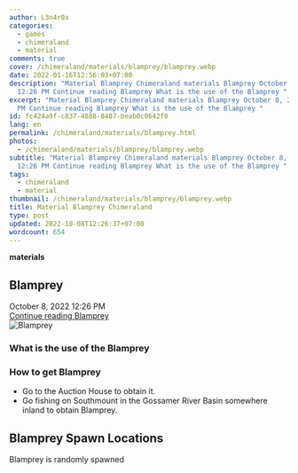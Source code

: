 ```yaml
---
author: L3n4r0x
categories:
  - games
  - chimeraland
  - material
comments: true
cover: /chimeraland/materials/blamprey/blamprey.webp
date: 2022-01-16T12:56:03+07:00
description: "Material Blamprey Chimeraland materials Blamprey October 8, 2022
  12:26 PM Continue reading Blamprey What is the use of the Blamprey "
excerpt: "Material Blamprey Chimeraland materials Blamprey October 8, 2022 12:26
  PM Continue reading Blamprey What is the use of the Blamprey "
id: fc424a9f-c837-4888-8487-beab0c0642f0
lang: en
permalink: /chimeraland/materials/blamprey.html
photos:
  - /chimeraland/materials/blamprey/blamprey.webp
subtitle: "Material Blamprey Chimeraland materials Blamprey October 8, 2022
  12:26 PM Continue reading Blamprey What is the use of the Blamprey "
tags:
  - chimeraland
  - material
thumbnail: /chimeraland/materials/blamprey/blamprey.webp
title: Material Blamprey Chimeraland
type: post
updated: 2022-10-08T12:26:37+07:00
wordcount: 654
---
```


<link
  rel="stylesheet"
  href="https://rawcdn.githack.com/dimaslanjaka/Web-Manajemen/870a349/css/bootstrap-5-3-0-alpha3-wrapper.css"
/>
<section id="bootstrap-wrapper">
  <div data-bs-theme="dark">
    <div
      class="row g-0 border rounded overflow-hidden flex-md-row mb-4 shadow-sm position-relative bg-dark text-light"
    >
      <div class="col p-4 d-flex flex-column position-static">
        <strong class="d-inline-block mb-2 text-success">materials</strong>
        <h2 class="mb-0">Blamprey</h2>
        <div class="mb-1 text-muted">October 8, 2022 12:26 PM</div>
        <a
          href="/chimeraland/materials/blamprey.html"
          class="stretched-link d-none text-primary"
          >Continue reading Blamprey</a
        >
      </div>
      <div class="col-auto d-none d-md-block d-lg-block">
        <img
          src="https://www.webmanajemen.com/chimeraland/materials/blamprey/blamprey.webp"
          alt="Blamprey"
        />
      </div>
    </div>
    <div class="row">
      <div class="col-lg-6 col-12 mb-2">
        <div class="card">
          <div class="card-body">
            <h3 class="card-title">What is the use of the Blamprey</h3>
            <div class="card-text"><ul></ul></div>
          </div>
        </div>
      </div>
      <div class="col-lg-6 col-12 mb-2">
        <div class="card">
          <div class="card-body">
            <h3 class="card-title">How to get Blamprey</h3>
            <div class="card-text">
              <ul>
                <li>Go to the Auction House to obtain it.</li>
                <li>
                  Go fishing on Southmount in the Gossamer River Basin somewhere
                  inland to obtain Blamprey.
                </li>
              </ul>
            </div>
          </div>
        </div>
      </div>
      <div class="col-12 mb-2">
        <h2>Blamprey Spawn Locations</h2>
        <p>Blamprey is randomly spawned</p>
      </div>
    </div>
  </div>
</section>
